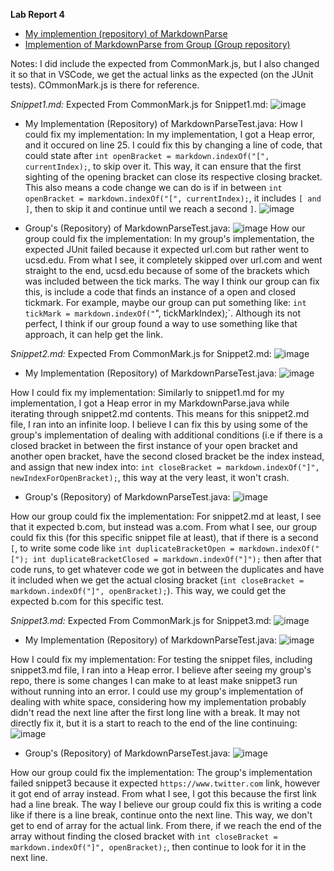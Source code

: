 **Lab Report 4**


* [My implemention (repository) of MarkdownParse](https://github.com/evprado849/markdown-parser)
* [Implemention of MarkdownParse from Group (Group repository)](https://github.com/UDXS/markdown-parser)

Notes: I did include the expected from CommonMark.js, but I also changed it so that in VSCode, we get the actual links as the expected (on the JUnit tests). COmmonMark.js is there for reference.


_Snippet1.md:_
Expected From CommonMark.js for Snippet1.md:
![image](https://user-images.githubusercontent.com/103149284/170853034-54d2876a-4b57-4ce4-b121-abe6988b0018.png)

* My Implementation (Repository) of MarkdownParseTest.java: 
How I could fix my implementation:
In my implementation, I got a Heap error, and it occured on line 25. I could fix this by changing a line of code, that could state after `int openBracket = markdown.indexOf("[", currentIndex);`, to skip over it. This way, it can ensure that the first sighting of the opening bracket can close its respective closing bracket. This also means a code change we can do is if in between `int openBracket = markdown.indexOf("[", currentIndex);`, it includes `[ and ]`, then to skip it and continue until we reach a second `]`.
![image](https://user-images.githubusercontent.com/103149284/169954390-9e7edb1e-32f6-472f-9a18-1dae841ab09a.png)

* Group's (Repository) of MarkdownParseTest.java:
![image](https://user-images.githubusercontent.com/103149284/169955958-46314323-e855-4dae-9790-18beac03a3bf.png)
How our group could fix the implementation:
In my group's implementation, the expected JUnit failed because it expected url.com but rather went to ucsd.edu. From what I see, it completely skipped over url.com and went straight to the end, ucsd.edu because of some of the brackets which was included between the tick marks. The way I think our group can fix this, is include a code that finds an instance of a open and closed tickmark. For example, maybe our group can put something like: `int tickMark = markdown.indexOf("`", tickMarkIndex);`. Although its not perfect, I think if our group found a way to use something like that approach, it can help get the link.


_Snippet2.md:_
Expected From CommonMark.js for Snippet2.md:
![image](https://user-images.githubusercontent.com/103149284/170853077-1ef60e4f-a61c-45f2-a483-7ffa27ab6945.png)

* My Implementation (Repository) of MarkdownParseTest.java:
![image](https://user-images.githubusercontent.com/103149284/170422191-abefa2b0-4b16-4470-a8b3-020bc6e57412.png)

How I could fix my implementation:
Similarly to snippet1.md for my implementation, I got a Heap error in my MarkdownParse.java while iterating through snippet2.md contents. This means for this snippet2.md file, I ran into an infinite loop. I believe I can fix this by using some of the group's implementation of dealing with additional conditions (i.e if there is a closed bracket in between the first instance of your open bracket and another open bracket, have the second closed bracket be the index instead, and assign that new index into: `int closeBracket = markdown.indexOf("]", newIndexForOpenBracket);`, this way at the very least, it won't crash.

* Group's (Repository) of MarkdownParseTest.java:
![image](https://user-images.githubusercontent.com/103149284/170422460-ff23cf91-0ca5-4cd8-9977-af6612944331.png)

How our group could fix the implementation:
For snippet2.md at least, I see that it expected b.com, but instead was a.com. From what I see, our group could fix this (for this specific snippet file at least), that if there is a second `[`, to write some code like `int duplicateBracketOpen = markdown.indexOf("["); int duplicateBracketClosed = markdown.indexOf("]");` then after that code runs, to get whatever code we got in between the duplicates and have it included when we get the actual closing bracket (`int closeBracket = markdown.indexOf("]", openBracket);`). This way, we could get the expected b.com for this specific test.



_Snippet3.md:_
Expected From CommonMark.js for Snippet3.md:
![image](https://user-images.githubusercontent.com/103149284/170853097-754372dd-8fa6-4b6f-864f-66b0790d10ba.png)

* My Implementation (Repository) of MarkdownParseTest.java: 
![image](https://user-images.githubusercontent.com/103149284/170423077-66308729-4eff-4f95-b2ad-c928a5cf200e.png)

How I could fix my implementation:
For testing the snippet files, including snippet3.md file, I ran into a Heap error. I believe after seeing my group's repo, there is some changes I can make to at least make snippet3 run without running into an error. I could use my group's implementation of dealing with white space, considering how my implementation probably didn't read the next line after the first long line with a break. It may not directly fix it, but it is a start to reach to the end of the line continuing:
![image](https://user-images.githubusercontent.com/103149284/170854905-35858db4-b3bc-48f1-9c48-0154b8067564.png)


* Group's (Repository) of MarkdownParseTest.java:
![image](https://user-images.githubusercontent.com/103149284/170423177-64a09730-69a8-42c1-b164-d525c928f16f.png)

How our group could fix the implementation:
The group's implementation failed snippet3 because it expected `https://www.twitter.com` link, however it got end of array instead. From what I see, I got this because the first link had a line break. The way I believe our group could fix this is writing a code like if there is a line break, continue onto the next line. This way, we don't get to end of array for the actual link. From there, if we reach the end of the array without finding the closed bracket with `int closeBracket = markdown.indexOf("]", openBracket);`, then continue to look for it in the next line.
